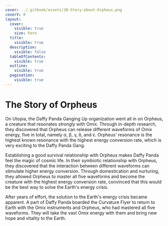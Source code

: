 ```yaml
---
cover: ../.gitbook/assets/30-Story-about-Orpheus.png
coverY: 0
layout:
  cover:
    visible: true
    size: hero
  title:
    visible: true
  description:
    visible: false
  tableOfContents:
    visible: true
  outline:
    visible: true
  pagination:
    visible: true
---
```


# The Story of Orpheus

On Utopia, the Daffy Panda Ganging Up organization went all in on Orpheus, a creature that resonates strongly with Omix. Through in-depth research, they discovered that Orpheus can release different waveforms of Omix energy, five in total, namely α, β, γ, δ, and ε. Orpheus' resonance is the highest known resonance with the highest energy conversion rate, which is very exciting to the Daffy Panda Gang.

&#x20;

Establishing a good survival relationship with Orpheus makes Daffy Panda feel the magic of cosmic life. In their symbiotic relationship with Orpheus, they discovered that the interaction between different waveforms can stimulate higher energy conversion. Through domestication and nurturing, they allowed Orpheus to master all five waveforms and become the creature with the highest energy conversion rate, convinced that this would be the best way to solve the Earth's energy crisis.

&#x20;

After years of effort, the solution to the Earth's energy crisis became apparent. A part of Daffy Panda boarded the Curvature Flyer to return to Earth with the Omix instruments and Orpheus, who had mastered all five waveforms. They will take the vast Omix energy with them and bring new hope and vitality to the Earth.
